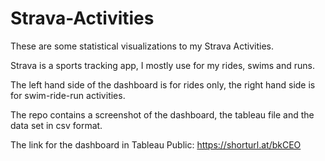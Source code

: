 # Strava-Activities

These are some statistical visualizations to my Strava Activities.

Strava is a sports tracking app, I mostly use for my rides, swims and runs.

The left hand side of the dashboard is for rides only, the right hand side is for swim-ride-run activities.

The repo contains a screenshot of the dashboard, the tableau file and the data set in csv format.

The link for the dashboard in Tableau Public: https://shorturl.at/bkCEO
